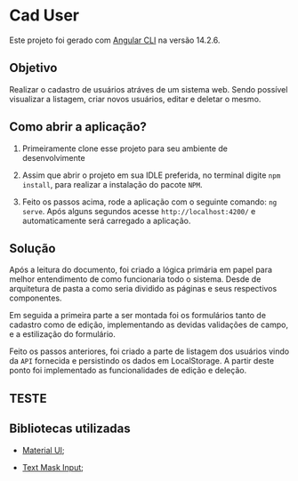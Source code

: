# Cad User

Este projeto foi gerado com [Angular CLI](https://github.com/angular/angular-cli) na versão 14.2.6.

## Objetivo

Realizar o cadastro de usuários atráves de um sistema web. Sendo possível visualizar a listagem, criar novos usuários, editar e deletar o mesmo.

## Como abrir a aplicação?

1. Primeiramente clone esse projeto para seu ambiente de desenvolvimente

2. Assim que abrir o projeto em sua IDLE preferida, no terminal digite `npm install`, para realizar a instalação do pacote `NPM`.

3. Feito os passos acima, rode a aplicação com o seguinte comando: `ng serve`. Após alguns segundos acesse `http://localhost:4200/` e automaticamente será carregado a aplicação.

## Solução

Após a leitura do documento, foi criado a lógica primária em papel para melhor entendimento de como funcionaria todo o sistema. Desde de arquitetura de pasta a como seria dividido as páginas e seus respectivos componentes.

Em seguida a primeira parte a ser montada foi os formulários tanto de cadastro como de edição, implementando as devidas validações de campo, e a estilização do formulário.

Feito os passos anteriores, foi criado a parte de listagem dos usuários vindo da `API` fornecida e persistindo os dados em LocalStorage. A partir deste ponto foi implementado as funcionalidades de edição e deleção.

## TESTE

## Bibliotecas utilizadas

 - [Material UI](https://material.angular.io/);

 - [Text Mask Input](https://www.npmjs.com/package/angular2-text-mask);


